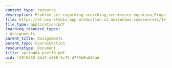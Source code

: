 ```yaml
---
content_type: resource
description: Problem set regarding searching,recurrence equation,Propulsion.
file: https://ol-ocw-studio-app-production.s3.amazonaws.com/courses/16-01-unified-engineering-i-ii-iii-iv-fall-2005-spring-2006/f39f63523bd2a5865c75d775b0ab64ad_spring04_pset10.pdf
file_type: application/pdf
learning_resource_types:
- Assignments
parent_title: Assignments
parent_type: CourseSection
resourcetype: Document
title: spring04_pset10.pdf
uid: f39f6352-3bd2-a586-5c75-d775b0ab64ad
---
```

